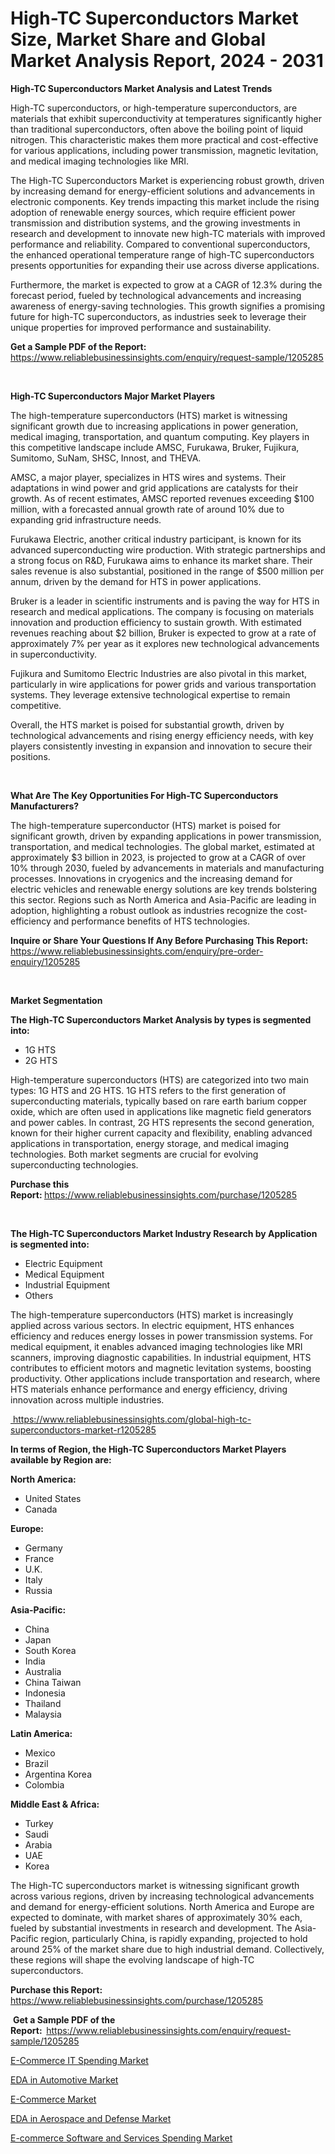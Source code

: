 <p><h1>High-TC Superconductors Market Size, Market Share and Global Market Analysis Report, 2024 - 2031</h1></p><p><strong>High-TC Superconductors Market Analysis and Latest Trends</strong></p>
<p><p>High-TC superconductors, or high-temperature superconductors, are materials that exhibit superconductivity at temperatures significantly higher than traditional superconductors, often above the boiling point of liquid nitrogen. This characteristic makes them more practical and cost-effective for various applications, including power transmission, magnetic levitation, and medical imaging technologies like MRI.</p><p>The High-TC Superconductors Market is experiencing robust growth, driven by increasing demand for energy-efficient solutions and advancements in electronic components. Key trends impacting this market include the rising adoption of renewable energy sources, which require efficient power transmission and distribution systems, and the growing investments in research and development to innovate new high-TC materials with improved performance and reliability. Compared to conventional superconductors, the enhanced operational temperature range of high-TC superconductors presents opportunities for expanding their use across diverse applications.</p><p>Furthermore, the market is expected to grow at a CAGR of 12.3% during the forecast period, fueled by technological advancements and increasing awareness of energy-saving technologies. This growth signifies a promising future for high-TC superconductors, as industries seek to leverage their unique properties for improved performance and sustainability.</p></p>
<p><strong>Get a Sample PDF of the Report:&nbsp;</strong> <a href="https://www.reliablebusinessinsights.com/enquiry/request-sample/1205285?utm_campaign=1500&utm_medium=2&utm_source=Github&utm_content=ia&utm_term=16102024&utm_id=high-tc-superconductors">https://www.reliablebusinessinsights.com/enquiry/request-sample/1205285</a></p>
<p>&nbsp;</p>
<p><strong>High-TC Superconductors Major Market Players</strong></p>
<p><p>The high-temperature superconductors (HTS) market is witnessing significant growth due to increasing applications in power generation, medical imaging, transportation, and quantum computing. Key players in this competitive landscape include AMSC, Furukawa, Bruker, Fujikura, Sumitomo, SuNam, SHSC, Innost, and THEVA.</p><p>AMSC, a major player, specializes in HTS wires and systems. Their adaptations in wind power and grid applications are catalysts for their growth. As of recent estimates, AMSC reported revenues exceeding $100 million, with a forecasted annual growth rate of around 10% due to expanding grid infrastructure needs.</p><p>Furukawa Electric, another critical industry participant, is known for its advanced superconducting wire production. With strategic partnerships and a strong focus on R&D, Furukawa aims to enhance its market share. Their sales revenue is also substantial, positioned in the range of $500 million per annum, driven by the demand for HTS in power applications.</p><p>Bruker is a leader in scientific instruments and is paving the way for HTS in research and medical applications. The company is focusing on materials innovation and production efficiency to sustain growth. With estimated revenues reaching about $2 billion, Bruker is expected to grow at a rate of approximately 7% per year as it explores new technological advancements in superconductivity.</p><p>Fujikura and Sumitomo Electric Industries are also pivotal in this market, particularly in wire applications for power grids and various transportation systems. They leverage extensive technological expertise to remain competitive. </p><p>Overall, the HTS market is poised for substantial growth, driven by technological advancements and rising energy efficiency needs, with key players consistently investing in expansion and innovation to secure their positions.</p></p>
<p>&nbsp;</p>
<p><strong>What Are The Key Opportunities For High-TC Superconductors Manufacturers?</strong></p>
<p><p>The high-temperature superconductor (HTS) market is poised for significant growth, driven by expanding applications in power transmission, transportation, and medical technologies. The global market, estimated at approximately $3 billion in 2023, is projected to grow at a CAGR of over 10% through 2030, fueled by advancements in materials and manufacturing processes. Innovations in cryogenics and the increasing demand for electric vehicles and renewable energy solutions are key trends bolstering this sector. Regions such as North America and Asia-Pacific are leading in adoption, highlighting a robust outlook as industries recognize the cost-efficiency and performance benefits of HTS technologies.</p></p>
<p><strong>Inquire or Share Your Questions If Any Before Purchasing This Report:</strong> <a href="https://www.reliablebusinessinsights.com/enquiry/pre-order-enquiry/1205285?utm_campaign=1500&utm_medium=2&utm_source=Github&utm_content=ia&utm_term=16102024&utm_id=high-tc-superconductors">https://www.reliablebusinessinsights.com/enquiry/pre-order-enquiry/1205285</a></p>
<p>&nbsp;</p>
<p><strong>Market Segmentation</strong></p>
<p><strong>The High-TC Superconductors Market Analysis by types is segmented into:</strong></p>
<p><ul><li>1G HTS</li><li>2G HTS</li></ul></p>
<p><p>High-temperature superconductors (HTS) are categorized into two main types: 1G HTS and 2G HTS. 1G HTS refers to the first generation of superconducting materials, typically based on rare earth barium copper oxide, which are often used in applications like magnetic field generators and power cables. In contrast, 2G HTS represents the second generation, known for their higher current capacity and flexibility, enabling advanced applications in transportation, energy storage, and medical imaging technologies. Both market segments are crucial for evolving superconducting technologies.</p></p>
<p><strong>Purchase this Report:&nbsp;</strong><a href="https://www.reliablebusinessinsights.com/purchase/1205285?utm_campaign=1500&utm_medium=2&utm_source=Github&utm_content=ia&utm_term=16102024&utm_id=high-tc-superconductors">https://www.reliablebusinessinsights.com/purchase/1205285</a></p>
<p>&nbsp;</p>
<p><strong>The High-TC Superconductors Market Industry Research by Application is segmented into:</strong></p>
<p><ul><li>Electric Equipment</li><li>Medical Equipment</li><li>Industrial Equipment</li><li>Others</li></ul></p>
<p><p>The high-temperature superconductors (HTS) market is increasingly applied across various sectors. In electric equipment, HTS enhances efficiency and reduces energy losses in power transmission systems. For medical equipment, it enables advanced imaging technologies like MRI scanners, improving diagnostic capabilities. In industrial equipment, HTS contributes to efficient motors and magnetic levitation systems, boosting productivity. Other applications include transportation and research, where HTS materials enhance performance and energy efficiency, driving innovation across multiple industries.</p></p>
<p><a href="https://www.reliablebusinessinsights.com/global-high-tc-superconductors-market-r1205285?utm_campaign=1500&utm_medium=2&utm_source=Github&utm_content=ia&utm_term=16102024&utm_id=high-tc-superconductors">&nbsp;https://www.reliablebusinessinsights.com/global-high-tc-superconductors-market-r1205285</a></p>
<p><strong>In terms of Region, the High-TC Superconductors Market Players available by Region are:</strong></p>
<p>
    <p> <strong> North America: </strong>
        <ul>
            <li>United States</li>
            <li>Canada</li>
        </ul>
        </p> 
    <p> <strong> Europe: </strong>
        <ul>
            <li>Germany</li>
            <li>France</li>
            <li>U.K.</li>
            <li>Italy</li>
            <li>Russia</li>
        </ul>
        </p> 
    <p> <strong> Asia-Pacific: </strong>
        <ul>
            <li>China</li>
            <li>Japan</li>
            <li>South Korea</li>
            <li>India</li>
            <li>Australia</li>
            <li>China Taiwan</li>
            <li>Indonesia</li>
            <li>Thailand</li>
            <li>Malaysia</li>
        </ul>
        </p> 
    <p> <strong> Latin America: </strong>
        <ul>
            <li>Mexico</li>
            <li>Brazil</li>
            <li>Argentina Korea</li>
            <li>Colombia</li>
        </ul>
        </p> 
    <p> <strong> Middle East & Africa: </strong>
        <ul>
            <li>Turkey</li>
            <li>Saudi</li>
            <li>Arabia</li>
            <li>UAE</li>
            <li>Korea</li>
        </ul>
    </p>
    </p>
<p><p>The High-TC superconductors market is witnessing significant growth across various regions, driven by increasing technological advancements and demand for energy-efficient solutions. North America and Europe are expected to dominate, with market shares of approximately 30% each, fueled by substantial investments in research and development. The Asia-Pacific region, particularly China, is rapidly expanding, projected to hold around 25% of the market share due to high industrial demand. Collectively, these regions will shape the evolving landscape of high-TC superconductors.</p></p>
<p><strong>Purchase this Report: </strong><a href="https://www.reliablebusinessinsights.com/purchase/1205285?utm_campaign=1500&utm_medium=2&utm_source=Github&utm_content=ia&utm_term=16102024&utm_id=high-tc-superconductors">https://www.reliablebusinessinsights.com/purchase/1205285</a></p>
<p>&nbsp;<strong>Get a Sample PDF of the Report:&nbsp;&nbsp;</strong><a href="https://www.reliablebusinessinsights.com/enquiry/request-sample/1205285?utm_campaign=1500&utm_medium=2&utm_source=Github&utm_content=ia&utm_term=16102024&utm_id=high-tc-superconductors">https://www.reliablebusinessinsights.com/enquiry/request-sample/1205285</a></p>
<p><strong></strong></p>
<p><p><a href="https://www.linkedin.com/pulse/strategic-roadmap-success-global-e-commerce-spending-market-tvvof?trk=public_post_embed_feed-article-content&utm_campaign=1500&utm_medium=2&utm_source=Github&utm_content=ia&utm_term=16102024&utm_id=high-tc-superconductors">E-Commerce IT Spending Market</a></p><p><a href="https://www.linkedin.com/pulse/eda-automotive-market-indicators-size-regional-breakdown-eofaf?trk=public_post_embed_feed-article-content&utm_campaign=1500&utm_medium=2&utm_source=Github&utm_content=ia&utm_term=16102024&utm_id=high-tc-superconductors">EDA in Automotive Market</a></p><p><a href="https://www.linkedin.com/pulse/e-commerce-market-maturity-analysis-regional-disparities-growth-gqqyf?trk=public_post_embed_feed-article-content&utm_campaign=1500&utm_medium=2&utm_source=Github&utm_content=ia&utm_term=16102024&utm_id=high-tc-superconductors">E-Commerce Market</a></p><p><a href="https://www.linkedin.com/pulse/eda-aerospace-defense-market-segmentation-geographical-regions-ltfie?utm_campaign=1500&utm_medium=2&utm_source=Github&utm_content=ia&utm_term=16102024&utm_id=high-tc-superconductors">EDA in Aerospace and Defense Market</a></p><p><a href="https://www.linkedin.com/pulse/e-commerce-software-services-spending-market-industry-trends-vy8af?trk=public_post_embed_feed-article-content&utm_campaign=1500&utm_medium=2&utm_source=Github&utm_content=ia&utm_term=16102024&utm_id=high-tc-superconductors">E-commerce Software and Services Spending Market</a></p></p>
